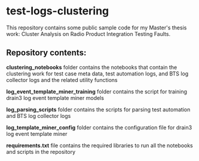 # test-logs-clustering

This repository contains some public sample code for my Master's thesis work: Cluster Analysis on Radio Product Integration Testing Faults.

## Repository contents:

**clustering_notebooks** folder contains the notebooks that contain the clustering work for test case meta data, test automation logs, and BTS log collector logs and the related utility functions

**log_event_template_miner_training** folder contains the script for training drain3 log event template miner models

**log_parsing_scripts** folder contains the scripts for parsing test automation and BTS log collector logs

**log_template_miner_config** folder contains the configuration file for drain3 log event template miner

**requirements.txt** file contains the required libraries to run all the notebooks and scripts in the repository